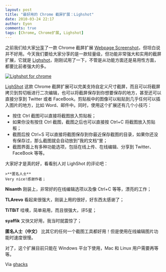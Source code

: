 ```yaml
---
layout: post
title: "最好用的 Chrome 截屏扩展：Lighshot"
date: 2010-03-24 22:17
author: Eyon
comments: true
tags: [Chrome, Chrome扩展, Lighshot]
---
```

之前我们给大家[分享](http://www.chromi.org/archives/2944)了一款 Chrome 截屏扩展 [Webpage Screenshot](https://chrome.google.com/extensions/detail/ckibcdccnfeookdmbahgiakhnjcddpki)，但坦白说并不好用。今天我们要给大家分享的是一款轻量级，但功能非常强大和实用的截屏扩展，它就是 [Lighshot](https://chrome.google.com/extensions/detail/mbniclmhobmnbdlbpiphghaielnnpgdp?hl=zh-CN)，刚刚试用了一下，不管是从功能方面还是易用性方面，都要比前者强大的多。

<a href="http://img.chromi.org/2010/03/Lighshot-for-chrome.png">![](http://img.chromi.org/2010/03/Lighshot-for-chrome.png "Lighshot for chrome")</a>

[LighShot](https://chrome.google.com/extensions/detail/mbniclmhobmnbdlbpiphghaielnnpgdp?hl=zh-CN) 这款 Chrome 截屏扩展可以完美支持自定义尺寸截屏，而且可以将截屏拷贝到剪切板进行二次编辑，也可以将截屏保存到你想要保存的地方，甚至还可以直接分享到 Twitter 或者 FaceBook。剪贴板中的图像可以粘贴到几乎任何可以插入图片的地方，比如 Word、邮件中。同时，使用这个扩展还有几个小技巧：


*   按住 Ctrl 截图可以直接将截图放入剪贴板；
*   如果你没有按住 Ctrl 截图，截图之后也可以直接按 Ctrl+C 将截图放入剪贴板；
*   截图后按 Ctrl+S 可以直接将截图保存到你最近保存截图的目录，如果你还没有保存过，那么截图就会自动放到”我的文档“里；
*   截图界面上有多种功能选项，包括在线上传、在线编辑、分享到 Twitter、FaceBook 等等。

大家好才是真的好，看看别人对 LighShot 的评论吧：




    
    >**匿名人士**
    Very nice!感谢作者；

**Nisanth**
    刚装上，非常好的在线编辑选项以及像 Ctrl+C 等等，漂亮的工作；

**TLArevo**
    看起来很强大，刚装上用的很好，好东西太感谢了；

**TiTBiT**
    哇噢，简单易用，而且很强大，评5星；

**syaffik**
    又快又好用，我当时就震惊了；

**匿名人士（中文）**
    比其它的任何一个截图工具都好用！但是使用在线编辑图片功能时速度很慢。
    
    
对了，这个扩展目前只能在 Windows 平台下使用，Mac 和 Linux 用户需要再等等。

Via [ghacks](http://www.ghacks.net/2010/03/24/screenshot-extension-lightshot-for-google-chrome/)
